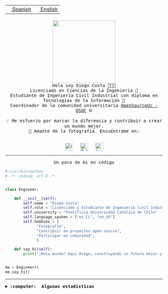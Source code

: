 <table border="0"  align="right">
 <tr><td><a href="README.md"><img src="https://upload.wikimedia.org/wikipedia/commons/thumb/8/89/Bandera_de_Espa%C3%B1a.svg/1200px-Bandera_de_Espa%C3%B1a.svg.png" height="10"> Spanish</a></td>
 <td><a href="README.en.md"><img src="https://upload.wikimedia.org/wikipedia/commons/a/a4/Flag_of_the_United_States.svg" height="10"> English</a></td></tr>
</table><br><br><br>

<p align="center">
  <img src="https://github.com/diegocostares/diegocostares/blob/main/Images/aaa2.gif?raw=true" height="200px" weight="200px">
  <br><samp>
    Hola soy Diego Costa 👨🏻‍💻<br>
    Licenciado en Ciencias de la Ingeniería 🤖<br>
    Estudiante de Ingeniería Civil Industrial con diploma en Tecnologías de la Información 🧠<br>
    Coordinador de la comunidad universitaria <a href="https://github.com/open-source-uc">OpenSourceUc - OSUC</a> 🌐<br>
  <br>
    💡 Me esfuerzo por marcar la diferencia y contribuir a crear un mundo mejor.<br>
    📸 Amante de la fotografía. Encuéntrame en: <br>
  <br></samp>
</p>

<p align="center">
   <a href="https://instagram.com/diegocosta_no" target="blank">
      <img align="center" src="https://cdn.jsdelivr.net/npm/simple-icons@3.0.1/icons/instagram.svg" alt="instagram" height="25px" width="25px" />
      &#8203;
   </a>
   &nbsp; &nbsp; &nbsp;
   <a href="https://t.me/diegocosta_no" target="blank">
      <img align="center" alt="Telegram" width="25px" src="https://icons-for-free.com/iconfiles/png/512/Telegram-1324888767380505522.png" />
      &#8203;
   </a>
   &nbsp; &nbsp; &nbsp;
   <a href="https://www.linkedin.com/in/diegocostar/" target="blank">
      <img align="center" alt="LinkedIn" width="25px" src="https://img.icons8.com/metro/452/linkedin.png" />
      &#8203;
   </a>
</p>

---

<p align="center"><front size="25"><samp>Un poco de mi en código</samp></front></p>

```python
#!/usr/bin/python
# -*- coding: utf-8 -*-


class Engineer:

    def __init__(self):
        self.name = "Diego Costa"
        self.role = "Licenciado y Estudiante de Ingeniería Civil Industrial"
        self.university = "Pontificia Universidad Católica de Chile"
        self.language_spoken = ["es_CL", "en_US"]
        self.hobbies = [
              "Fotografía",
              "Contribuir en proyectos open-source",
              "Participar en comunidad",
              ]

    def say_hi(self):
        print("¡Hola mundo! Aquí Diego, construyendo un futuro mejor y cambiando el mundo.")


me = Engineer()
me.say_hi()
```

---

<details>
  <summary><b><samp>:computer: &nbsp;Algunas estadísticas</samp></b></summary>
  <br/></p>

<!--START_SECTION:waka-->
![Code Time](http://img.shields.io/badge/Code%20Time-1%2C580%20hrs%2050%20mins-blue)

📅 **Soy más productivo los Viernes** 

```text
Lunes                    3696 commits        ███░░░░░░░░░░░░░░░░░░░░░░   11.44 % 
Martes                   617 commits         ░░░░░░░░░░░░░░░░░░░░░░░░░   01.91 % 
Miércoles                7957 commits        ██████░░░░░░░░░░░░░░░░░░░   24.63 % 
Jueves                   7743 commits        ██████░░░░░░░░░░░░░░░░░░░   23.97 % 
Viernes                  10058 commits       ████████░░░░░░░░░░░░░░░░░   31.13 % 
Sábado                   1714 commits        █░░░░░░░░░░░░░░░░░░░░░░░░   05.31 % 
Domingo                  523 commits         ░░░░░░░░░░░░░░░░░░░░░░░░░   01.62 % 
```


📊 **Esta semana me dediqué a** 

```text
🐱‍💻 Proyectos: 
Ipre-sports-results      11 hrs 16 mins      ███████████░░░░░░░░░░░░░░   45.00 % 
buk-webapp               6 hrs 20 mins       ██████░░░░░░░░░░░░░░░░░░░   25.28 % 
Testing-Actividade-2024-15 hrs 23 mins       █████░░░░░░░░░░░░░░░░░░░░   21.49 % 
dataton-2024             1 hr 4 mins         █░░░░░░░░░░░░░░░░░░░░░░░░   04.30 % 
BetpracticeSpider        29 mins             ░░░░░░░░░░░░░░░░░░░░░░░░░   01.99 % 
```


 Last Updated on 18/04/2024 19:56:31 UTC
<!--END_SECTION:waka-->

<p align="center"> <img src="https://github-readme-stats.vercel.app/api?username=diegocostares&show_icons=true&theme=ayu-mirage" alt="abhisheknaiidu" /></p>

</details>
